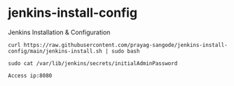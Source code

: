 # jenkins-install-config
Jenkins Installation &amp; Configuration

`curl https://raw.githubusercontent.com/prayag-sangode/jenkins-install-config/main/jenkins-install.sh | sudo bash`

`sudo cat /var/lib/jenkins/secrets/initialAdminPassword`

`Access ip:8080`
